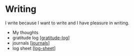 

# Writing
I write because I want to write and I have pleasure in writing.
- My thoughts
- gratitude log [[gratitude-log]]
- journals [[journals]]
- log sheet [[log-sheet]]





[//begin]: # "Autogenerated link references for markdown compatibility"
[gratitude-log]: gratitude-log "Gratitude_Log"
[journals]: journals "Journals"
[log-sheet]: log-sheet "Log-sheet"
[//end]: # "Autogenerated link references"